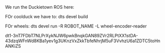We run the Duckietown ROS here: 

FOr coolduck we have to: 
dts devel build 

FOr wheels: 
dts devel run -R ROBOT_NAME -L wheel-encoder-reader


 dt1-3nT7FDbT7NLPrXykNJW6pwkBnqkGAN89ZVr2RLPtXX1stDA-43dzqWFnWd8KBa1yev1g3UKnzVxZkkTbfeNhrjM5uF3VvhzU6a1ZDTC5toHnANKiZS 
